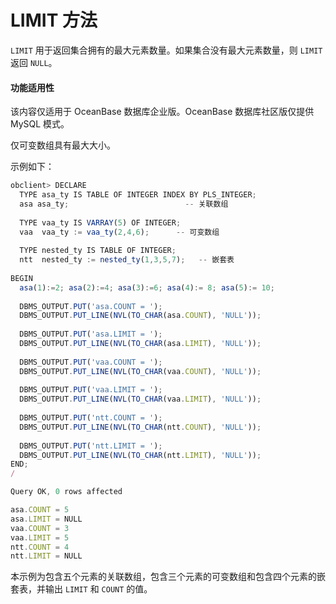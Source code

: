 LIMIT 方法 
=============================

`LIMIT` 用于返回集合拥有的最大元素数量。如果集合没有最大元素数量，则 `LIMIT` 返回 `NULL`。

  <main id="notice" >
    <h4>功能适用性</h4>
    <p>该内容仅适用于 OceanBase 数据库企业版。OceanBase 数据库社区版仅提供 MySQL 模式。</p>
  </main>

仅可变数组具有最大大小。

示例如下：

```javascript
obclient> DECLARE
  TYPE asa_ty IS TABLE OF INTEGER INDEX BY PLS_INTEGER;
  asa asa_ty;                          -- 关联数组
 
  TYPE vaa_ty IS VARRAY(5) OF INTEGER;
  vaa  vaa_ty := vaa_ty(2,4,6);      -- 可变数组
 
  TYPE nested_ty IS TABLE OF INTEGER;
  ntt  nested_ty := nested_ty(1,3,5,7);   -- 嵌套表
 
BEGIN
  asa(1):=2; asa(2):=4; asa(3):=6; asa(4):= 8; asa(5):= 10;
 
  DBMS_OUTPUT.PUT('asa.COUNT = ');
  DBMS_OUTPUT.PUT_LINE(NVL(TO_CHAR(asa.COUNT), 'NULL'));
 
  DBMS_OUTPUT.PUT('asa.LIMIT = ');
  DBMS_OUTPUT.PUT_LINE(NVL(TO_CHAR(asa.LIMIT), 'NULL'));
 
  DBMS_OUTPUT.PUT('vaa.COUNT = ');
  DBMS_OUTPUT.PUT_LINE(NVL(TO_CHAR(vaa.COUNT), 'NULL'));
 
  DBMS_OUTPUT.PUT('vaa.LIMIT = ');
  DBMS_OUTPUT.PUT_LINE(NVL(TO_CHAR(vaa.LIMIT), 'NULL'));
 
  DBMS_OUTPUT.PUT('ntt.COUNT = ');
  DBMS_OUTPUT.PUT_LINE(NVL(TO_CHAR(ntt.COUNT), 'NULL'));
 
  DBMS_OUTPUT.PUT('ntt.LIMIT = ');
  DBMS_OUTPUT.PUT_LINE(NVL(TO_CHAR(ntt.LIMIT), 'NULL'));
END;
/

Query OK, 0 rows affected  

asa.COUNT = 5
asa.LIMIT = NULL
vaa.COUNT = 3
vaa.LIMIT = 5
ntt.COUNT = 4
ntt.LIMIT = NULL
```



本示例为包含五个元素的关联数组，包含三个元素的可变数组和包含四个元素的嵌套表，并输出 `LIMIT` 和 `COUNT` 的值。

